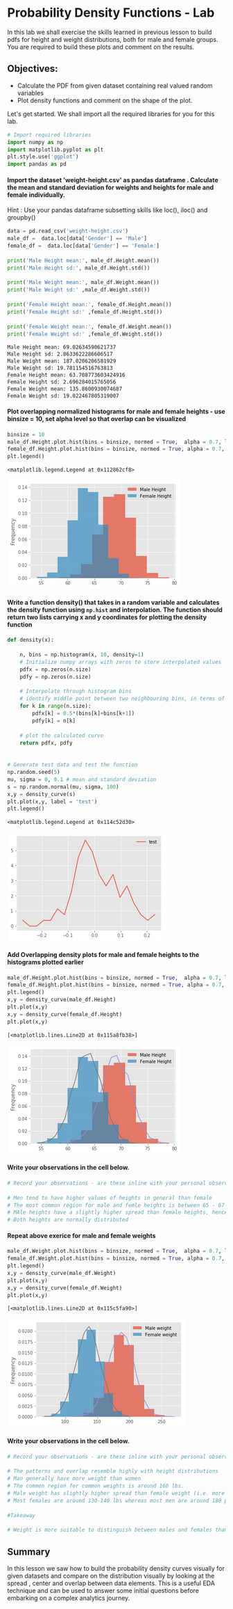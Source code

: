 
# Probability Density Functions - Lab

In this lab we shall exercise the skills learned in previous lesson to build pdfs for height and weight distributions, both for male and female groups. You are required to build these plots and comment on the results.

## Objectives:

* Calculate the PDF from given dataset containing real valued random variables
* Plot density functions and comment on the shape of the plot. 

Let's get started. We shall import all the required libraries for you for this lab. 


```python
# Import required libraries
import numpy as np
import matplotlib.pyplot as plt
plt.style.use('ggplot')
import pandas as pd 
```

#### Import the dataset 'weight-height.csv' as pandas dataframe . Calculate the mean and standard deviation for weights and heights for male and female individually. 

Hint : Use your pandas dataframe subsetting skills like loc(), iloc() and groupby()


```python
data = pd.read_csv('weight-height.csv')
male_df =  data.loc[data['Gender'] == 'Male']
female_df =  data.loc[data['Gender'] == 'Female']

print('Male Height mean:', male_df.Height.mean())
print('Male Height sd:', male_df.Height.std())      

print('Male Weight mean:', male_df.Weight.mean())
print('Male Weight sd:' ,male_df.Weight.std())   

print('Female Height mean:', female_df.Height.mean())
print('Female Height sd:' ,female_df.Height.std())      

print('Female Weight mean:', female_df.Weight.mean())
print('Female Weight sd:' ,female_df.Weight.std())   


```

    Male Height mean: 69.02634590621737
    Male Height sd: 2.8633622286606517
    Male Weight mean: 187.0206206581929
    Male Weight sd: 19.781154516763813
    Female Height mean: 63.708773603424916
    Female Height sd: 2.696284015765056
    Female Weight mean: 135.8600930074687
    Female Weight sd: 19.022467805319007


#### Plot overlapping normalized histograms for male and female heights - use binsize = 10, set alpha level so that overlap can be visualized 


```python
binsize = 10
male_df.Height.plot.hist(bins = binsize, normed = True,  alpha = 0.7, label ="Male Height");
female_df.Height.plot.hist(bins = binsize, normed = True, alpha = 0.7, label = 'Female Height');
plt.legend()
```




    <matplotlib.legend.Legend at 0x112862cf8>




![png](index_files/index_5_1.png)


#### Write a function density() that takes in a random variable and calculates the density function using `np.hist` and interpolation. The function should return two lists carrying x and y coordinates for plotting the density function


```python
def density(x):
    
    n, bins = np.histogram(x, 10, density=1)
    # Initialize numpy arrays with zeros to store interpolated values
    pdfx = np.zeros(n.size)
    pdfy = np.zeros(n.size)

    # Interpolate through histogram bins 
    # identify middle point between two neighbouring bins, in terms of x and y coords
    for k in range(n.size):
        pdfx[k] = 0.5*(bins[k]+bins[k+1])
        pdfy[k] = n[k]

    # plot the calculated curve
    return pdfx, pdfy


# Generate test data and test the function
np.random.seed(5)
mu, sigma = 0, 0.1 # mean and standard deviation
s = np.random.normal(mu, sigma, 100)
x,y = density_curve(s)
plt.plot(x,y, label = 'test')
plt.legend()
```




    <matplotlib.legend.Legend at 0x114c52d30>




![png](index_files/index_7_1.png)


#### Add Overlapping density plots for male and female heights to the histograms plotted earlier


```python
male_df.Height.plot.hist(bins = binsize, normed = True,  alpha = 0.7, label ="Male Height");
female_df.Height.plot.hist(bins = binsize, normed = True, alpha = 0.7, label = 'Female Height');
plt.legend()
x,y = density_curve(male_df.Height)
plt.plot(x,y)
x,y = density_curve(female_df.Height)
plt.plot(x,y)
```




    [<matplotlib.lines.Line2D at 0x115a8fb38>]




![png](index_files/index_9_1.png)


#### Write your observations in the cell below.


```python
# Record your observations - are these inline with your personal observations?

# Men tend to have higher values of heights in general than female
# The most common region for male and femle heights is between 65 - 67 inches (about 5 and a half feet)
# MAle heights have a slightly higher spread than female heights, hence the male heigh peak is slightly smaller than female height
# Both heights are normally distributed
```

#### Repeat above exerice for male and female weights


```python
male_df.Weight.plot.hist(bins = binsize, normed = True,  alpha = 0.7, label ="Male weight");
female_df.Weight.plot.hist(bins = binsize, normed = True, alpha = 0.7, label = 'Female weight');
plt.legend()
x,y = density_curve(male_df.Weight)
plt.plot(x,y)
x,y = density_curve(female_df.Weight)
plt.plot(x,y)
```




    [<matplotlib.lines.Line2D at 0x115c5fa90>]




![png](index_files/index_13_1.png)


#### Write your observations in the cell below.


```python
# Record your observations - are these inline with your personal observations?

# The patterns and overlap resemble highly with height distributions
# Man generally have more weight than women
# The common region for common weights is around 160 lbs. 
# Male weight has slightly higher spread than female weight (i.e. more variation)
# Most females are around 130-140 lbs whereas most men are around 180 pounds. 

#Takeaway

# Weight is more suitable to distinguish between males and females than height
```

## Summary

In this lesson we saw how to build the probability density curves visually for given datasets and compare on the distribution visually by looking at the spread , center and overlap between data elements. This is a useful EDA technique and can be used to answer some initial questions before embarking on a complex analytics journey.
